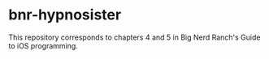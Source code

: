 bnr-hypnosister
===============

This repository corresponds to chapters 4 and 5 in Big Nerd Ranch's Guide to iOS programming.
